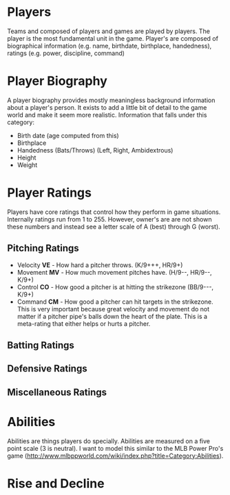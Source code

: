 # Players

Teams and composed of players and games are played by players. The player is the most fundamental unit in the game. Player's are composed of biographical information (e.g. name, birthdate, birthplace, handedness), ratings (e.g. power, discipline, command) 

# Player Biography

A player biography provides mostly meaningless background information about a player's person. It exists to add a little bit of detail to the game world and make it seem more realistic. Information that falls under this category:

- Birth date  (age computed from this)
- Birthplace
- Handedness (Bats/Throws) (Left, Right, Ambidextrous)
- Height     
- Weight

# Player Ratings

Players have core ratings that control how they perform in game situations. Internally ratings run from 1 to 255. However, owner's are are not shown these numbers and instead see a letter scale of A (best) through G (worst). 

## Pitching Ratings

- Velocity **VE** - How hard a pitcher throws. (K/9+++, HR/9+)
- Movement **MV** - How much movement pitches have. (H/9--, HR/9--, K/9+)
- Control **CO** - How good a pitcher is at hitting the strikezone (BB/9---, K/9+)
- Command **CM** - How good a pitcher can hit targets in the strikezone. This is very important because great velocity and movement do not matter if a pitcher pipe's balls down the heart of the plate. This is a meta-rating that either helps or hurts a pitcher. 

## Batting Ratings

## Defensive Ratings

## Miscellaneous Ratings

# Abilities

Abilities are things players do specially. Abilities are measured on a five point scale (3 is neutral). I want to model this similar to the MLB Power Pro's game (http://www.mlbppworld.com/wiki/index.php?title=Category:Abilities).


# Rise and Decline

# 
